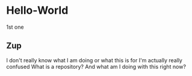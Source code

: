 # Hello-World
1st one

Zup
-----------
I don't really know what I am doing or what this is for
I'm actually really confused
What is a repository? And what am I doing with this right now?
